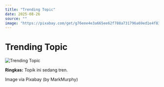 ```yaml
---
title: "Trending Topic"
date: 2025-08-26
source: ""
image: "https://pixabay.com/get/g76eee4e3a665ee62f788a731796a69ed1e4f839927633e3ce104a831b49573466efe9b723c881a8f964f7354dea258218b3d01f7c2e4d447678d2e1fde9b38cd_1280.jpg"
---
```

# Trending Topic

![Trending Topic](https://pixabay.com/get/g76eee4e3a665ee62f788a731796a69ed1e4f839927633e3ce104a831b49573466efe9b723c881a8f964f7354dea258218b3d01f7c2e4d447678d2e1fde9b38cd_1280.jpg)

**Ringkas:** Topik ini sedang tren.


Image via Pixabay (by MarkMurphy)
